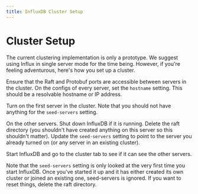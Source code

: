 ```yaml
---
title: InfluxDB Cluster Setup
---
```


# Cluster Setup

The current clustering implementation is only a prototype. We suggest using Influx in single server mode for the time being. However, if you're feeling adventurous, here's how you set up a cluster.

Ensure that the Raft and Protobuf ports are accessible between servers in the cluster. On the configs of every server, set the `hostname` setting. This should be a resolvable hostname or IP address.

Turn on the first server in the cluster. Note that you should not have anything for the `seed-servers` setting.

On the other servers. Shut down InfluxDB if it is running. Delete the raft directory (you shouldn't have created anything on this server so this shouldn't matter). Update the `seed-servers` setting to point to the server you already turned on (or any server in an existing cluster).

Start InfluxDB and go to the cluster tab to see if it can see the other servers.

Note that the `seed-servers` setting is only looked at the very first time you start InfluxDB. Once you've started it up and it has either created its own cluster or joined an existing one, seed-servers is ignored. If you want to reset things, delete the raft directory.